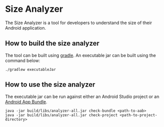 # Size Analyzer

The Size Analyzer is a tool for developers to understand the size of their
Android application.

## How to build the size analyzer
The tool can be built using [gradle](https://gradle.org/). An executable jar can
be built using the command below:

``` shell
./gradlew executableJar
```

## How to use the size analyzer

The executable jar can be run against either an Android Studio project or an
[Android App Bundle](https://g.co/androidappbundle).

```shell
java -jar build/libs/analyzer-all.jar check-bundle <path-to-aab>
java -jar build/libs/analyzer-all.jar check-project <path-to-project-directory>
```
